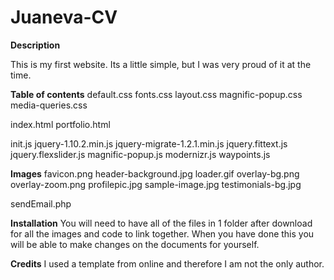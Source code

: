 # Juaneva-CV

**Description**

This is my first website. Its a little simple, but I was very proud of it at the time. 


**Table of contents**
default.css
fonts.css
layout.css
magnific-popup.css
media-queries.css

index.html
portfolio.html

init.js
jquery-1.10.2.min.js
jquery-migrate-1.2.1.min.js
jquery.fittext.js
jquery.flexslider.js
magnific-popup.js
modernizr.js
waypoints.js

**Images**
favicon.png
header-background.jpg
loader.gif
overlay-bg.png
overlay-zoom.png
profilepic.jpg
sample-image.jpg
testimonials-bg.jpg

sendEmail.php


**Installation**
You will need to have all of the files in 1 folder after download for all the images and code to link together. 
When you have done this you will be able to make changes on the documents for yourself.

**Credits**
I used a template from online and therefore I am not the only author.
